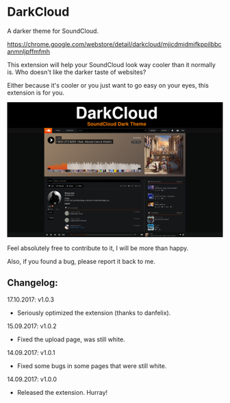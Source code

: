 # DarkCloud
A darker theme for SoundCloud.

https://chrome.google.com/webstore/detail/darkcloud/mjicdmidmifkppilbbcanmnljpffmfmh

This extension will help your SoundCloud look way cooler than it normally is.
Who doesn't like the darker taste of websites?

Either because it's cooler or you just want to go easy on your eyes, this extension is for you.

![alt text](https://github.com/c0bras/DarkCloud/blob/master/1.0.1/screencroped.png)

Feel absolutely free to contribute to it, I will be more than happy.

Also, if you found a bug, please report it back to me.

## Changelog:

17.10.2017: v1.0.3
- Seriously optimized the extension (thanks to danfelix).

15.09.2017: v1.0.2
- Fixed the upload page, was still white.

14.09.2017: v1.0.1
- Fixed some bugs in some pages that were still white.

14.09.2017: v1.0.0
- Released the extension. Hurray!
